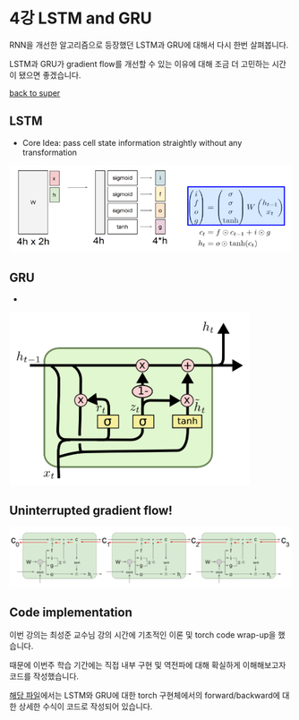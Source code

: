 # 4강 LSTM and GRU

RNN을 개선한 알고리즘으로 등장했던 LSTM과 GRU에 대해서 다시 한번 살펴봅니다.

LSTM과 GRU가 gradient flow를 개선할 수 있는 이유에 대해 조금 더 고민하는 시간이 됐으면 좋겠습니다.

[back to super](https://github.com/jinmang2/boostcamp_ai_tech_2/tree/main/u-stage/nlp)

## LSTM
- Core Idea: pass cell state information straightly without any transformation

![img](../../../assets/img/u-stage/nlp_04_01.PNG)

## GRU
-

![img](../../../assets/img/u-stage/nlp_04_02.PNG)

## Uninterrupted gradient flow!

![img](../../../assets/img/u-stage/nlp_04_03.PNG)

## Code implementation
이번 강의는 최성준 교수님 강의 시간에 기초적인 이론 및 torch code wrap-up을 했습니다.

때문에 이번주 학습 기간에는 직접 내부 구현 및 역전파에 대해 확실하게 이해해보고자 코드를 작성했습니다.

[해당 파일](https://github.com/jinmang2/boostcamp_ai_tech_2/tree/main/u-stage/nlp/ch04_rnn_variant/rnn_variant.py)에서는 LSTM와 GRU에 대한 torch 구현체에서의 forward/backward에 대한 상세한 수식이 코드로 작성되어 있습니다.
